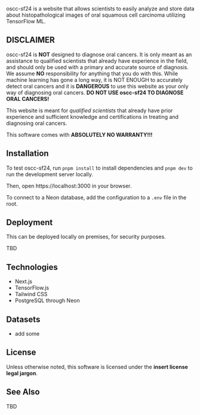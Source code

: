 oscc-sf24 is a website that allows scientists to easily analyze and store data about histopathological images of oral squamous cell carcinoma utilizing TensorFlow ML.

## DISCLAIMER
oscc-sf24 is **NOT** designed to diagnose oral cancers. It is only meant as an assistance to qualified scientists that already have experience in the field, and should only be used with a primary and accurate source of diagnosis. We assume **NO** responsibility for anything that you do with this. While machine learning has gone a long way, it is NOT ENOUGH to accurately detect oral cancers and it is **DANGEROUS** to use this website as your only way of diagnosing oral cancers. **DO NOT USE oscc-sf24 TO DIAGNOSE ORAL CANCERS!**

This website is meant for _qualified scientists_ that already have prior experience and sufficient knowledge and certifications in treating and diagnosing oral cancers.

This software comes with **ABSOLUTELY NO WARRANTY!!!**
## Installation
To test oscc-sf24, run ```pnpm install``` to install dependencies and ```pnpm dev``` to run the development server locally.

Then, open https://localhost:3000 in your browser.

To connect to a Neon database, add the configuration to a ```.env``` file in the root.

## Deployment
This can be deployed locally on premises, for security purposes.

TBD

## Technologies
* Next.js
* TensorFlow.js
* Tailwind CSS
* PostgreSQL through Neon

## Datasets
* add some

## License
Unless otherwise noted, this software is licensed under the **insert license legal jargon**.

## See Also
TBD
